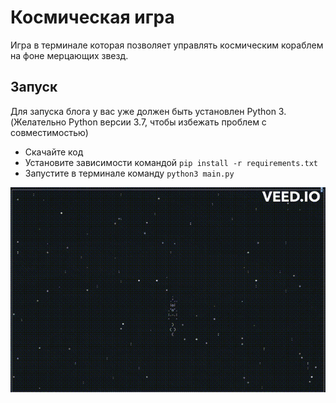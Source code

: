 # Космическая игра

Игра в терминале которая позволяет управлять космическим кораблем на фоне мерцающих звезд.

## Запуск

Для запуска блога у вас уже должен быть установлен Python 3.
(Желательно Python версии 3.7, чтобы избежать проблем с совместимостью)

- Скачайте код
- Установите зависимости командой `pip install -r requirements.txt`
- Запустите в терминале команду `python3 main.py`

![space_ship](.gitbook/gifs/space_ship.gif)